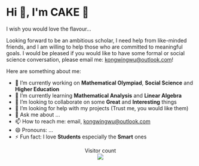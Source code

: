 # Hi 👋, I'm CAKE 🍰

I wish you would love the flavour...

Looking forward to be an ambitious scholar, I need help from like-minded friends, and I am willing to help those who are committed to meaningful goals. I would be pleased if you would like to have some formal or social science conversation, please email me: kongwingwu@outlook.com!

Here are something about me:

- 🔭 I’m currently working on **Mathematical Olympiad**, **Social Science** and **Higher Education**
- 🌱 I’m currently learning **Mathematical Analysis** and **Linear Algebra**
- 👯 I’m looking to collaborate on some **Great** and **Interesting** things
- 🤔 I’m looking for help with my projects (Trust me, you would like them)
- 💬 Ask me about ...
- 📫 How to reach me: email, kongwingwu@outlook.com
- 😄 Pronouns: ...
- ⚡ Fun fact: I love **Students** especially the **Smart** ones

<p align="center"> 
  Visitor count<br>
  <img src="https://profile-counter.glitch.me/kongwingwu/count.svg"/>
</p>
